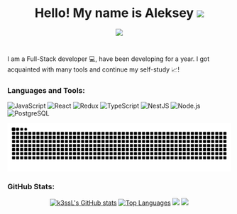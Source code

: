 <h1 align="center">  Hello! My name is Aleksey  <img src="https://github.com/JayantGoel001/JayantGoel001/raw/master/GIF/Earth.gif"> </h1>
<div align="center">
  <img src="https://i.pinimg.com/originals/b4/e3/71/b4e371619042d1e80918d09904e90f7d.gif" width="1000"/>
</div>
<h1></h1>
<p align="left"> I am a Full-Stack developer 💻, have been developing for a year. 
  I got acquainted with many tools and continue my self-study 📈! 
</p>

### Languages and Tools:
![JavaScript](https://img.shields.io/badge/-JavaScript-090909?style=for-the-badge&logo=JavaScript&logoColor=E9D54D)
![React](https://img.shields.io/badge/-React-090909?style=for-the-badge&logo=React)
![Redux](https://img.shields.io/badge/-Redux-090909?style=for-the-badge&logo=Redux&logoColor=764abc)
![TypeScript](https://img.shields.io/badge/-TypeScript-090909?style=for-the-badge&logo=TypeScript)
![NestJS](https://img.shields.io/badge/-NestJS-090909?style=for-the-badge&logo=NestJS&logoColor=e1214f)
![Node.js](https://img.shields.io/badge/-Node.js-090909?style=for-the-badge&logo=Node.js&logoColor=#80cc2614)
![PostgreSQL](https://img.shields.io/badge/-PostgreSQL-090909?style=for-the-badge&logo=PostgreSQL)

<div align="center">
  <img align="center" src="https://raw.githubusercontent.com/JayantGoel001/JayantGoel001/76609d40b888d4846d7bfdbd19584a8a2a1a8fc9/github-contribution-grid-snake.svg"/>
</div>

### GitHub Stats:
<div display="flex" align="center">
 <a href="http://www.github.com/k3ssL"><img src="https://github-readme-stats.vercel.app/api?username=k3ssL&show_icons=true&hide=&count_private=true&title_color=84cc16&text_color=84cc16&icon_color=ffffff&bg_color=000000&hide_border=true&show_icons=true" alt="k3ssL's GitHub stats" /></a>
<a href="https://github.com/k3ssL" align="left"><img src="https://github-readme-stats.vercel.app/api/top-langs/?username=k3ssL&langs_count=10&title_color=84cc16&text_color=84cc16&icon_color=ffffff&bg_color=000000&hide_border=true&locale=en&custom_title=Top%20%Languages" alt="Top Languages" /></a>
<a href="http://www.github.com/k3ssL"><img src="https://github-readme-streak-stats.herokuapp.com/?user=k3ssL&stroke=84cc16&background=000000&ring=84cc16&fire=84cc16&currStreakNum=84cc16&currStreakLabel=84cc16&sideNums=84cc16&sideLabels=84cc16&dates=84cc16&hide_border=true" /></a>

<img src="https://raw.githubusercontent.com/trinib/trinib/82213791fa9ff58d3ca768ddd6de2489ec23ffca/images/footer.svg"/>
